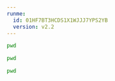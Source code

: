 ```yaml
---
runme:
  id: 01HF7BT3HCDS1X1WJJJ7YPS2YB
  version: v2.2
---
```


```sh {"id":"01HF7BT3HCDS1X1WJJJ16KHGY9","name":"none-pwd"}
pwd
```

```sh {"cwd":"../","id":"01HF7BT3HCDS1X1WJJJ3DEQ0Y4","name":"none-rel-pwd"}
pwd
```

```sh {"cwd":"/opt","id":"01HF7BT3HCDS1X1WJJJ4G7EP5T","name":"none-abs-pwd"}
pwd
```
